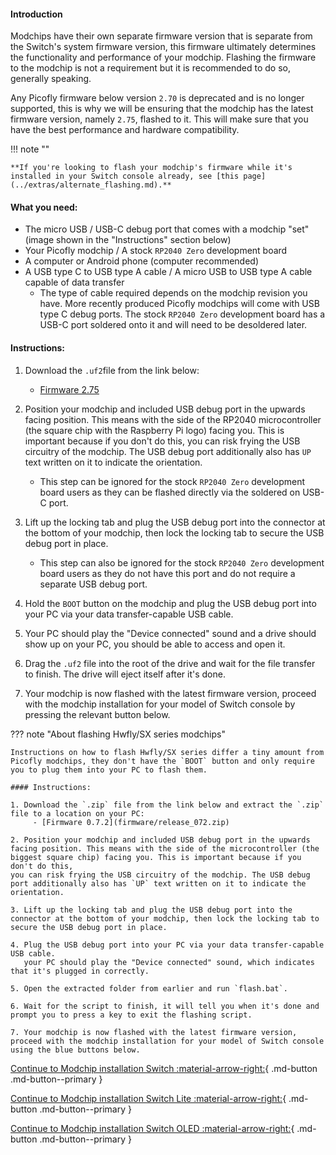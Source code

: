 #### Introduction

Modchips have their own separate firmware version that is separate from the Switch's system firmware version, this firmware ultimately determines the functionality and performance of your modchip.
Flashing the firmware to the modchip is not a requirement but it is recommended to do so, generally speaking.

Any Picofly firmware below version `2.70` is deprecated and is no longer supported, this is why we will be ensuring that the modchip has the latest firmware version, namely `2.75`, flashed to it. This will make sure that you have the best performance and hardware compatibility.

!!! note ""

    **If you're looking to flash your modchip's firmware while it's installed in your Switch console already, see [this page](../extras/alternate_flashing.md).**

#### What you need:

- The micro USB / USB-C debug port that comes with a modchip "set" (image shown in the "Instructions" section below)
- Your Picofly modchip / A stock `RP2040 Zero` development board
- A computer or Android phone (computer recommended)
- A USB type C to USB type A cable / A micro USB to USB type A cable capable of data transfer
     - The type of cable required depends on the modchip revision you have.
       More recently produced Picofly modchips will come with USB type C debug ports.
       The stock `RP2040 Zero` development board has a USB-C port soldered onto it and will need to be desoldered later.

#### Instructions:

1. Download the `.uf2`file from the link below:
    - [Firmware 2.75](firmware/firmware.uf2)

2. Position your modchip and included USB debug port in the upwards facing position. This means with the side of the RP2040 microcontroller (the square chip with the Raspberry Pi logo) facing you. This is important because if you don't do this,
   you can risk frying the USB circuitry of the modchip. The USB debug port additionally also has `UP` text written on it to indicate the orientation.
    - This step can be ignored for the stock `RP2040 Zero` development board users as they can be flashed directly via the soldered on USB-C port.

3. Lift up the locking tab and plug the USB debug port into the connector at the bottom of your modchip, then lock the locking tab to secure the USB debug port in place.
    - This step can also be ignored for the stock `RP2040 Zero` development board users as they do not have this port and do not require a separate USB debug port.

4. Hold the `BOOT` button on the modchip and plug the USB debug port into your PC via your data transfer-capable USB cable.

5. Your PC should play the "Device connected" sound and a drive should show up on your PC, you should be able to access and open it.

6. Drag the `.uf2` file into the root of the drive and wait for the file transfer to finish. The drive will eject itself after it's done.

7. Your modchip is now flashed with the latest firmware version, proceed with the modchip installation for your model of Switch console by pressing the relevant button below.

??? note "About flashing Hwfly/SX series modchips"

    Instructions on how to flash Hwfly/SX series differ a tiny amount from Picofly modchips, they don't have the `BOOT` button and only require you to plug them into your PC to flash them.

    #### Instructions:

    1. Download the `.zip` file from the link below and extract the `.zip` file to a location on your PC:
         - [Firmware 0.7.2](firmware/release_072.zip)

    2. Position your modchip and included USB debug port in the upwards facing position. This means with the side of the microcontroller (the biggest square chip) facing you. This is important because if you don't do this,
    you can risk frying the USB circuitry of the modchip. The USB debug port additionally also has `UP` text written on it to indicate the orientation.

    3. Lift up the locking tab and plug the USB debug port into the connector at the bottom of your modchip, then lock the locking tab to secure the USB debug port in place.

    4. Plug the USB debug port into your PC via your data transfer-capable USB cable.
       your PC should play the "Device connected" sound, which indicates that it's plugged in correctly.

    5. Open the extracted folder from earlier and run `flash.bat`.

    6. Wait for the script to finish, it will tell you when it's done and prompt you to press a key to exit the flashing script.

    7. Your modchip is now flashed with the latest firmware version, proceed with the modchip installation for your model of Switch console using the blue buttons below.


[Continue to Modchip installation Switch :material-arrow-right:](normal.md){ .md-button .md-button--primary }

[Continue to Modchip installation Switch Lite :material-arrow-right:](lite.md){ .md-button .md-button--primary }

[Continue to Modchip installation Switch OLED :material-arrow-right:](oled.md){ .md-button .md-button--primary }
